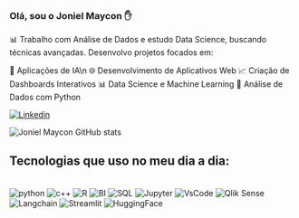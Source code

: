 ### Olá, sou o Joniel Maycon ✋

📊 Trabalho com Análise de Dados e estudo Data Science, buscando técnicas avançadas. Desenvolvo projetos focados em:

🤖 Aplicações de IA\n
🌐 Desenvolvimento de Aplicativos Web
📈 Criação de Dashboards Interativos
📊 Data Science e Machine Learning
🐍 Análise de Dados com Python

[![Linkedin](https://img.shields.io/badge/LinkedIn-0077B5?style=for-the-badge&logo=linkedin&logoColor=white)](https://www.linkedin.com/in/joniel-maycon-112201254/)


![Joniel Maycon GitHub stats](https://github-readme-stats.vercel.app/api?username=jonmaycon&show_icons=true&theme=dark)

## Tecnologias que uso no meu dia a dia:


<div style="display: inline_block"><br/>
<img align="center" alt ="python" src="https://img.shields.io/badge/Python-14354C?style=for-the-badge&logo=python&logoColor=white" />
<img align="center" alt ="c++" src="https://img.shields.io/badge/C%2B%2B-00599C?style=for-the-badge&logo=c%2B%2B&logoColor=white" />
<img align="center" alt ="R" src="https://img.shields.io/badge/R-276DC3?style=for-the-badge&logo=r&logoColor=white" />
<img align="center" alt ="BI" src="https://img.shields.io/badge/Microsoft_Office-D83B01?style=for-the-badge&logo=microsoft-office&logoColor=whitee" />
<img align="center" alt ="SQL" src="https://img.shields.io/badge/MySQL-005C84?style=for-the-badge&logo=mysql&logoColor=white" />
<img align="center" alt ="Jupyter" src="https://img.shields.io/badge/Made%20with-Jupyter-orange?style=for-the-badge&logo=Jupyter" />
<img align="center" alt ="VsCode" src="https://img.shields.io/badge/Visual_Studio_Code-0078D4?style=for-the-badge&logo=visual%20studio%20code&logoColor=white" />
<img align="center" alt="Qlik Sense" src="https://img.shields.io/badge/Qlik%20Sense-33CC33?style=for-the-badge&logo=qlik&logoColor=white" />
<img align="center" alt="Langchain" src="https://img.shields.io/badge/Langchain-000000?style=for-the-badge&logo=langchain&logoColor=white" />
<img align="center" alt="Streamlit" src="https://img.shields.io/badge/Streamlit-FF4B4B?style=for-the-badge&logo=streamlit&logoColor=white" />
<img align="center" alt="HuggingFace" src="https://img.shields.io/badge/HuggingFace-FFD700?style=for-the-badge&logo=huggingface&logoColor=white" />
</div>
